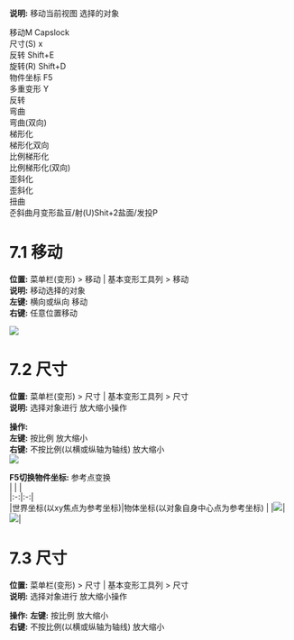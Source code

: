 **说明:** 移动当前视图 选择的对象  

移动M    Capslock  
尺寸(S)   x  
反转 Shift+E  
旋转(R) Shift+D  
物件坐标 F5  
多重变形 Y  
反转  
弯曲  
弯曲(双向)  
梯形化  
梯形化双向  
比例梯形化  
比例梯形化(双向)  
歪斜化  
歪斜化  
扭曲  
준斜曲月变形盐亘/射(U)Shit+2盐面/发投P  

# 7.1 移动  
**位置:**  菜单栏(变形) > 移动 | 基本变形工具列 > 移动  
**说明:** 移动选择的对象   
	**左键:** 横向或纵向 移动  
	**右键:** 任意位置移动  

![](https://oss.6200052.xyz:44/mddata/ls/2022/11/10/202211101820304.gif)   

# 7.2 尺寸  

**位置:** 菜单栏(变形) > 尺寸 | 基本变形工具列 > 尺寸  
**说明:**  选择对象进行 放大缩小操作  

**操作:**    
	**左键:** 按比例 放大缩小   
	**右键:** 不按比例(以横或纵轴为轴线) 放大缩小  
![](https://oss.6200052.xyz:44/mddata/ls/2022/11/10/202211101911202.gif)    

**F5切换物件坐标:**  参考点变换  
| | |  
|:-:|:-:|  
|世界坐标(以xy焦点为参考坐标)|物体坐标(以对象自身中心点为参考坐标)  |
|![](https://oss.6200052.xyz:44/mddata/ls/2022/11/10/202211102023890.gif)|![](https://oss.6200052.xyz:44/mddata/ls/2022/11/10/202211102024426.gif)|




# 7.3 尺寸  

**位置:** 菜单栏(变形) > 尺寸 | 基本变形工具列 > 尺寸  
**说明:**  选择对象进行 放大缩小操作  
   
**操作:**
	**左键:** 按比例 放大缩小  
	**右键:** 不按比例(以横或纵轴为轴线) 放大缩小  

